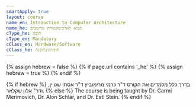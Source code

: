 ```yaml
---
smartApply: true
layout: course
name_en: Introuction to Computer Architecture
name_he: מבוא לארכיטקטורת מחשבים
cType_he: חובה
cType_en: Mandatory
cClass_en: Hardware/Software
cClass_he: חומרה/תוכנה
---
```

{% assign hebrew = false %}
{% if page.url contains '_he' %}
	{% assign hebrew = true %}
{% endif %}

{% if hebrew %}
בדרך כלל מלמדים את הקורס ד"ר כרמי מרימוביץ ד"ר אסתי שטיין, ודר" אלון שקלאר.
{% else %}
The course is being taught by Dr. Carmi Merimovich, Dr. Alon Schlar, and Dr. Esti Stein.
{% endif %}